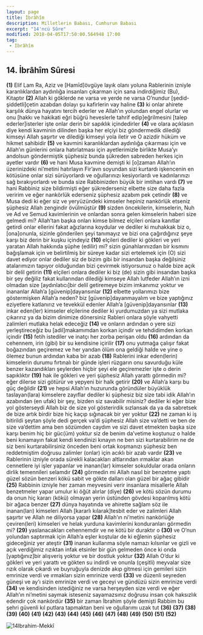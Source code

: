 ```yaml
---
layout: page
title: İbrâhîm
description: Milletlerin Babası, Cumhurun Babası
excerpt: "14'ncü Sûre"
modified: 2018-04-05T17:50:00.564948 17:00
tag: 
 - Ibrâhîm
---
```


## 14. İbrâhîm Sûresi

**(1)** Elif Lam Ra, Aziz ve [Hamīd]övgüye layık olanı yoluna Rablerinin izniyle karanlıklardan aydınlığa insanları çıkarman için sana indirdiğimiz (Bu), Kitaptır
**(2)** Allah ki göklerde ne varsa ve yerde ne varsa O’nundur [şedid-şiddetli]çetin azabdan dolayı şu kafirlerin vay haline
**(3)** ki onlar ahirete karşılık dünya hayatını tercih ederler ve Allah’ın yolundan engel olurlar ve onu [hakkı ve hakikati eğri büğrü heveslerle tahrif edip]eğrilmesini [talep ederler]isterler işte onlar derin bir sapıklık içindedirler
**(4)** ve olara açıklasın diye kendi kavminin dilinden başka her elçiyi biz göndermedik dilediği kimseyi Allah şaşırtır ve dilediği kimseyi yola iletir ve O azizdir hüküm ve hikmet sahibidir
**(5)** ve kavmini karanlıklardan aydınlığa çıkarması için ve Allah’ın günlerini onlara hatırlatması için ayetlerimizle birlikte Musa’yı andolsun göndermiştik şüphesiz bunda şükreden sabreden herkes için ayetler vardır
**(6)** ve hani Musa kavmine demişti ki [o]zaman Allah’ın üzerinizdeki ni’metini hatırlayın Fir’avn soyundan sizi kurtardı işkencenin en kötüsüne onlar sizi sürüyorlardı ve oğullarınızı kesiyorlardı ve kadınlarınızı sağ bırakıyorlardı ve bunda size Rabbinizden büyük bir imtihan vardı
**(7)** ve hani Rabbiniz size bildirmişti eğer şükrederseniz elbette size daha fazla veririm ve eğer nankörlük ederseniz şüphesiz azabım pek çetindir
**(8)** ve Musa dedi ki eğer siz ve yeryüzündeki kimseler hepiniz nankörlük  etseniz şüphesiz Allah zengindir övülmüştür
**(9)** sizden öncekilerin, kimselerin, Nuh ve Ad ve Semud kavimlerinin ve onlardan sonra gelen kimselerin haberi size gelmedi mi? Allah’tan başka onları kimse bilmez elçileri onlara kanıtlar getirdi onlar ellerini fakat ağızlarına koydular ve dediler ki muhakkak biz o,[ona]onunla, sizinle gönderilen şeyi tanımayız ve bizi ona çağırdığınız şeye karşı biz derin bir kuşku içindeyiz 
**(10)** elçileri dediler ki gökleri ve yeri yaratan Allah hakkında şüphe (edilir) mi? sizin günahlarınızdan bir kısmını bağışlamak için ve belirtilmiş bir süreye kadar sizi ertelemek için (O) sizi davet ediyor onlar dediler siz de bizim gibi bir insandan başka değilsiniz atalarımızın tapıyor olduğundan bizi çevirmek istiyorsunuz o halde bize açık bir delil getirin
**(11)** elçileri onlara dediler ki biz (de) sizin gibi insandan başka bir şey değiliz fakat kullarından dilediği kimseye Allah lutfeder Allah’ın izni olmadan size [aydınlatıcı]bir delil getiremeye bizim imkanımız yoktur ve inananlar Allah’a [güvenip]dayansınlar
**(12)** elbette yollarımızı bize göstermişken Allah’a neden? biz [güvenip]dayanmayalım ve bize yaptığınız eziyetlere katlanırız ve tevekkül edenler Allah’a [güvenip]dayansınlar
**(13)** inkar eden(ler) kimseler elçilerine dediler ki yurdumuzdan ya sizi mutlaka çıkarırız ya da bizim dinimize dönersiniz Rableri onlara şöyle vahyetti zalimleri mutlaka helak edeceğiz
**(14)** ve onların ardından o yere sizi yerleştireceğiz bu [adil]makamımdan korkan içindir ve tehdidimden korkan içindir
**(15)** fetih istediler ve inatçı her zorba perişan oldu
**(16)** ardından da cehennem, irin (gibi) bir su kendisine içirilir 
**(17)** onu yutmağa çalışır fakat boğazından geçiremez ve her yandan ölüm ona geldiği halde ve yine o ölemez bunun ardından kaba bir azab
**(18)** Rablerini inkar eden(lerin) kimselerin durumu fırtınalı bir günde işleri rüzgarın onu savurduğu küle benzer kazandıkları şeylerden hiçbir şeyi ele geçiremezler işte o derin sapıklıktır
**(19)** hak ile gökleri ve yeri şüphesiz Allah yarattı görmedin mi? eğer dilerse sizi götürür ve yepyeni bir halk getirir
**(20)** ve Allah’a karşı bu güç değildir
**(21)** ve hepsi Allah’ın huzurunda göründüler büyüklük taslayan(lara) kimselere zayıflar dediler ki şüphesiz biz size tabi idik Allah’ın azabından (en ufak) bir şey, bizden siz savabilir misiniz? dediler ki eğer bize yol gösterseydi Allah biz de size yol gösterirdik sızlansak da ya da sabretsek de bize artık birdir bize hiç kaçıp sığınacak bir yer yoktur
**(22)** ne zaman ki iş bitirildi şeytan şöyle dedi gerçek va’di şüphesiz Allah size va’detti ve ben de size va’dettim ama ben sözümden caydım ve sizi davet etmekten başka size karşı benim hiç bir güc(üm) yoktur siz de benim da’vetime koştunuz o halde beni kınamayın fakat kendi kendinizi kınayın ne ben sizi kurtarabilirim ne de siz beni kurtarabilirsiniz önceden beni ortak koşmanızı şüphesiz ben reddetmiştim doğrusu zalimler (onlar) için acıklı bir azab vardır
**(23)** ve Rablerinin izniyle orada sürekli kalacakları altlarından ırmaklar akan cennetlere iyi işler yapanlar ve inanan(lar) kimseler sokuldular orada onların dirlik temennileri selamdır
**(24)** görmedin mi Allah nasıl bir benzetme yaptı güzel sözün benzeri kökü sabit ve gökte dalları olan güzel bir ağaç gibidir
**(25)** Rabbinin izniyle her zaman meyvesini verir insanlara misallerle Allah benzetmeler yapar umulur ki öğüt alırlar (diye)
**(26)** ve kötü sözün durumu da onun hiç kararı (kökü) olmayan yerin üstünden gövdesi koparılmış kötü bir ağaca benzer
**(27)** dünya hayatında ve ahirette sağlam söz ile inanan(ları) kimseleri Allah [kararlı kılarak]tesbit eder ve zalimleri Allah şaşırtır ve Allah ne diliyorsa yapar 
**(28)** Allah’ın ni’metini nankörlüğe çeviren(leri) kimseleri ve helak yurduna kavimlerini konduranları görmedin mi? 
**(29)** yaslanacakları cehennemdir ve ne kötü bir duraktır o
**(30)** ve O’nun yolundan saptırmak için Allah’a eşler koştular de ki eğlenin şüphesiz gideceğiniz yer ateştir
**(31)** inanan kullarıma söyle namazı kılsınlar ve gizli ve açık verdiğimiz rızıktan infak etsinler bir gün gelmeden önce ki onda [yaptığınız]bir alışveriş yoktur ve bir dostluk yoktur
**(32)** Allah O’dur ki gökleri ve yeri yarattı ve gökten su indirdi ve onunla (çeşitli) meyvalar size rızık olarak çıkardı ve buyruğuyla denizde akıp gitmesi için gemileri sizin emrinize verdi ve ırmakları sizin emrinize verdi
**(33)** ve düzenli seyreden güneşi ve ay’ı sizin emrinize verdi ve geceyi ve gündüzü sizin emrinize verdi
**(34)** ve kendisinden istediğiniz ne varsa herşeyden size verdi ve eğer Allah’ın ni’metini saymak isteseniz sayamazsınız doğrusu insan çok haksızlık edendir çok nankördür
**(35)** bir zaman İbrahim şöyle demişti Rabbim bu şehri güvenli kıl putlara tapmaktan beni ve oğullarımı uzak tut
**(36)** 
**(37)** 
**(38)** 
**(39)** 
**(40)** 
**(41)** 
**(42)** 
**(43)** 
**(44)** 
**(45)** 
**(46)** 
**(47)** 
**(48)** 
**(49)** 
**(50)** 
**(51)** 
**(52)** 

![14Ibrahim-Mekkî]({{site.url}}/images/ayrac-muhur.png "mühür")
